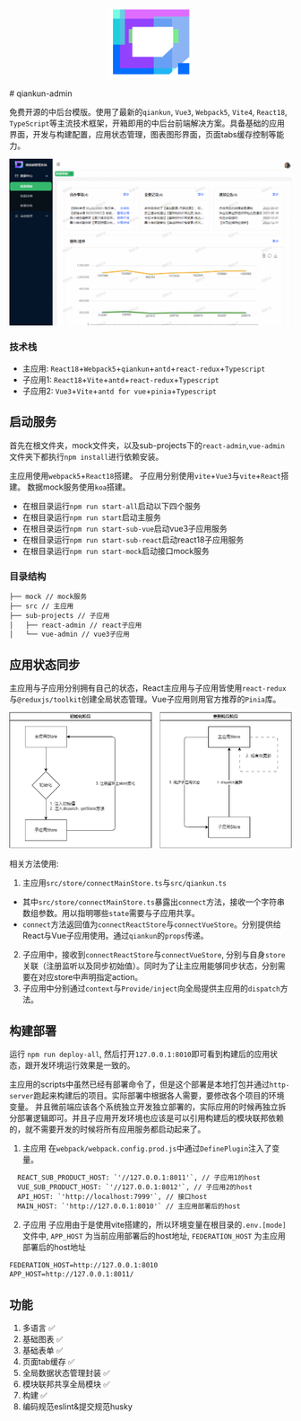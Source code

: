 <p align="center"><img width="150" src="./src/assets/images/logo.png" alt="Vue logo" /></p>
# qiankun-admin

免费开源的中后台模版。使用了最新的`qiankun`, `Vue3`, `Webpack5`, `Vite4`, `React18`, `TypeScript`等主流技术框架，开箱即用的中后台前端解决方案。具备基础的应用界面，开发与构建配置，应用状态管理，图表图形界面，页面tabs缓存控制等能力。

![效果图](./src/assets/images/example.gif)

### 技术栈
- 主应用: `React18`+`Webpack5`+`qiankun`+`antd`+`react-redux`+`Typescript`
- 子应用1: `React18`+`Vite`+`antd`+`react-redux`+`Typescript`
- 子应用2: `Vue3`+`Vite`+`antd for vue`+`pinia`+`Typescript`

## 启动服务

首先在根文件夹，mock文件夹，以及sub-projects下的`react-admin`,`vue-admin`文件夹下都执行`npm install`进行依赖安装。

主应用使用`webpack5`+`React18`搭建。
子应用分别使用`vite`+`Vue3`与`vite`+`React`搭建。
数据mock服务使用`koa`搭建。

- 在根目录运行`npm run start-all`启动以下四个服务
- 在根目录运行`npm run start`启动主服务
- 在根目录运行`npm run start-sub-vue`启动vue3子应用服务
- 在根目录运行`npm run start-sub-react`启动react18子应用服务
- 在根目录运行`npm run start-mock`启动接口mock服务

### 目录结构

```txt
├── mock // mock服务
├── src // 主应用
├── sub-projects // 子应用
│   ├── react-admin // react子应用
│   └── vue-admin // vue3子应用
```

## 应用状态同步

主应用与子应用分别拥有自己的状态，React主应用与子应用皆使用`react-redux`与`@reduxjs/toolkit`创建全局状态管理。Vue子应用则用官方推荐的`Pinia`库。

![状态流转图示](./src/assets/images/class/global-store.drawio.png)

相关方法使用:
1. 主应用`src/store/connectMainStore.ts`与`src/qiankun.ts`
  - 其中`src/store/connectMainStore.ts`暴露出`connect`方法，接收一个字符串数组参数。用以指明哪些`state`需要与子应用共享。
  - `connect`方法返回值为`connectReactStore`与`connectVueStore`。分别提供给React与Vue子应用使用。通过`qiankun`的`props`传递。
2. 子应用中，接收到`connectReactStore`与`connectVueStore`, 分别与自身`store`关联（注册监听以及同步初始值）。同时为了让主应用能够同步状态，分别需要在对应store中声明指定action。
3. 子应用中分别通过`context`与`Provide/inject`向全局提供主应用的`dispatch`方法。

## 构建部署

运行 `npm run deploy-all`, 然后打开`127.0.0.1:8010`即可看到构建后的应用状态，跟开发环境运行效果是一致的。

主应用的scripts中虽然已经有部署命令了，但是这个部署是本地打包并通过`http-server`跑起来构建后的项目。实际部署中根据各人需要，要修改各个项目的环境变量。
并且微前端应该各个系统独立开发独立部署的，实际应用的时候再独立拆分部署逻辑即可。并且子应用开发环境也应该是可以引用构建后的模块联邦依赖的，就不需要开发的时候将所有应用服务都启动起来了。

1. 主应用
在`webpack/webpack.config.prod.js`中通过`DefinePlugin`注入了变量。
```txt
  REACT_SUB_PRODUCT_HOST: `'//127.0.0.1:8011'`, // 子应用1的host
  VUE_SUB_PRODUCT_HOST: `'//127.0.0.1:8012'`, // 子应用2的host
  API_HOST: `'http://localhost:7999'`, // 接口host
  MAIN_HOST: `'http://127.0.0.1:8010'` // 主应用部署后的host
```
2. 子应用
子应用由于是使用vite搭建的，所以环境变量在根目录的`.env.[mode]`文件中, `APP_HOST` 为当前应用部署后的host地址, `FEDERATION_HOST` 为主应用部署后的host地址
```txt
FEDERATION_HOST=http://127.0.0.1:8010
APP_HOST=http://127.0.0.1:8011/
```

## 功能

1. 多语言 ✅
3. 基础图表 ✅
4. 基础表单 ✅
5. 页面tab缓存 ✅
6. 全局数据状态管理封装 ✅
7. 模块联邦共享全局模块 ✅
8. 构建 ✅
9. 编码规范eslint&提交规范husky
